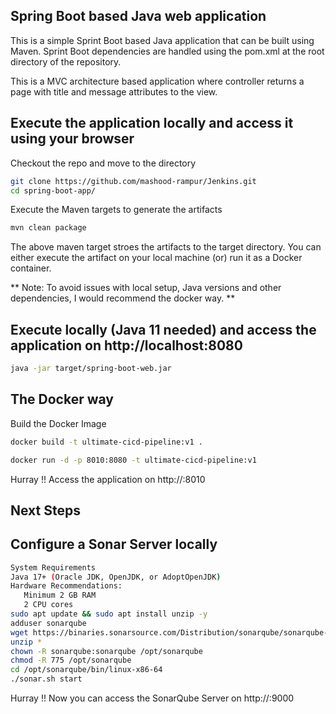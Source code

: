 Spring Boot based Java web application
---
This is a simple Sprint Boot based Java application that can be built using Maven. Sprint Boot dependencies are handled using the pom.xml at the root directory of the repository.

This is a MVC architecture based application where controller returns a page with title and message attributes to the view.

Execute the application locally and access it using your browser
-
Checkout the repo and move to the directory
```bash
git clone https://github.com/mashood-rampur/Jenkins.git
cd spring-boot-app/
```
Execute the Maven targets to generate the artifacts
```bash
mvn clean package
```
The above maven target stroes the artifacts to the target directory. You can either execute the artifact on your local machine (or) run it as a Docker container.

** Note: To avoid issues with local setup, Java versions and other dependencies, I would recommend the docker way. **

Execute locally (Java 11 needed) and access the application on http://localhost:8080
-
```bash
java -jar target/spring-boot-web.jar
```
The Docker way
-
Build the Docker Image
```bash
docker build -t ultimate-cicd-pipeline:v1 .
```
```bash
docker run -d -p 8010:8080 -t ultimate-cicd-pipeline:v1
```
Hurray !! Access the application on http://<ip-address>:8010

Next Steps
-
Configure a Sonar Server locally
-
```bash
System Requirements
Java 17+ (Oracle JDK, OpenJDK, or AdoptOpenJDK)
Hardware Recommendations:
   Minimum 2 GB RAM
   2 CPU cores
sudo apt update && sudo apt install unzip -y
adduser sonarqube
wget https://binaries.sonarsource.com/Distribution/sonarqube/sonarqube-10.4.1.88267.zip
unzip *
chown -R sonarqube:sonarqube /opt/sonarqube
chmod -R 775 /opt/sonarqube
cd /opt/sonarqube/bin/linux-x86-64
./sonar.sh start
```
Hurray !! Now you can access the SonarQube Server on http://<ip-address>:9000

